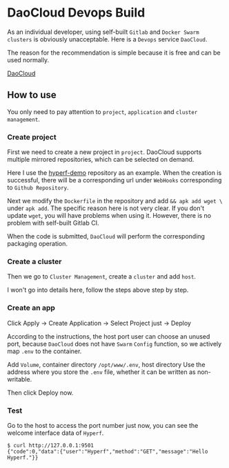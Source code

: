 # DaoCloud Devops Build

As an individual developer, using self-built `Gitlab` and `Docker Swarm clusters` is obviously unacceptable. Here is a `Devops` service `DaoCloud`.

The reason for the recommendation is simple because it is free and can be used normally.

[DaoCloud](https://dashboard.daocloud.io)

## How to use

You only need to pay attention to `project`, `application` and `cluster management`.

### Create project

First we need to create a new project in `project`. DaoCloud supports multiple mirrored repositories, which can be selected on demand.

Here I use the [hyperf-demo](https://github.com/limingxinleo/hyperf-demo) repository as an example. When the creation is successful, there will be a corresponding url under `WebHooks` corresponding to `Github Repository`.

Next we modify the `Dockerfile` in the repository and add `&& apk add wget \` under `apk add`. The specific reason here is not very clear. If you don't update `wget`, you will have problems when using it. However, there is no problem with self-built Gitlab CI.

When the code is submitted, `DaoCloud` will perform the corresponding packaging operation.

### Create a cluster

Then we go to `Cluster Management`, create a `cluster` and add `host`.

I won't go into details here, follow the steps above step by step.

### Create an app

Click Apply -> Create Application -> Select Project just -> Deploy

According to the instructions, the host port user can choose an unused port, because `DaoCloud` does not have `Swarm` `Config` function, so we actively map `.env` to the container.

Add `Volume`, container directory `/opt/www/.env`, host directory Use the address where you store the `.env` file, whether it can be written as non-writable.

Then click Deploy now.

### Test

Go to the host to access the port number just now, you can see the welcome interface data of `Hyperf`.

```
$ curl http://127.0.0.1:9501
{"code":0,"data":{"user":"Hyperf","method":"GET","message":"Hello Hyperf."}}
```

